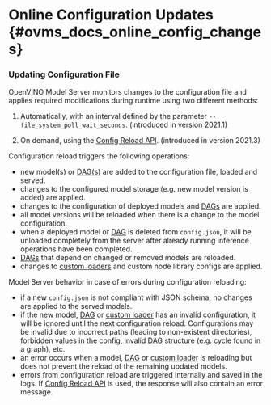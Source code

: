 # Online Configuration Updates {#ovms_docs_online_config_changes}

### Updating Configuration File
OpenVINO Model Server monitors changes to the configuration file and applies required modifications during runtime using two different methods:

1. Automatically, with an interval defined by the parameter `--file_system_poll_wait_seconds`. (introduced in version 2021.1)

2. On demand, using the [Config Reload API](./model_server_rest_api_tfs.md). (introduced in version 2021.3)

Configuration reload triggers the following operations:

- new model(s) or [DAG(s)](./dag_scheduler.md) are added to the configuration file, loaded and served.
- changes to the configured model storage (e.g. new model version is added) are applied. 
- changes to the configuration of deployed models and [DAGs](./dag_scheduler.md) are applied. 
- all model versions will be reloaded when there is a change to the model configuration.
- when a deployed model or [DAG](./dag_scheduler.md) is deleted from `config.json`, it will be unloaded completely from the server after already running inference operations have been completed.
- [DAGs](./dag_scheduler.md) that depend on changed or removed models are reloaded.
- changes to [custom loaders](./custom_model_loader.md) and custom node library configs are applied.

Model Server behavior in case of errors during configuration reloading:

- if a new `config.json` is not compliant with JSON schema, no changes are applied to the served models.
- if the new model, [DAG](./dag_scheduler.md) or [custom loader](./custom_model_loader.md) has an invalid configuration, it will be ignored until the next configuration reload. Configurations may be invalid due to incorrect paths (leading to non-existent directories), forbidden values in the config, invalid [DAG](./dag_scheduler.md) structure (e.g. cycle found in a graph), etc.
- an error occurs when a model, [DAG](./dag_scheduler.md) or [custom loader](./custom_model_loader.md) is reloading but does not prevent the reload of the remaining updated models.
- errors from configuration reload are triggered internally and saved in the logs. If [Config Reload API](./model_server_rest_api_tfs.md) is used, the response will also contain an error message. 

